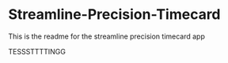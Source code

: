 # Streamline-Precision-Timecard

This is the readme for the streamline precision timecard app

TESSSTTTTINGG

